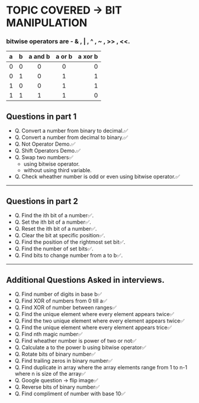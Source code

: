 # TOPIC COVERED -> BIT MANIPULATION

### bitwise operators are - & , | , ^ , ~ , >> , <<.

| a   |  b  | a and b | a or b | a xor b |
| :-- | :-: | :-----: | :----: | ------: |
| 0   |  0  |    0    |   0    |       0 |
| 0   |  1  |    0    |   1    |       1 |
| 1   |  0  |    0    |   1    |       1 |
| 1   |  1  |    1    |   1    |       0 |

## Questions in part 1

- Q. Convert a number from binary to decimal.✅
- Q. Convert a number from decimal to binary.✅
- Q. Not Operator Demo.✅
- Q. Shift Operators Demo.✅
- Q. Swap two numbers✅
  - using bitwise operator.
  - without using third variable.
- Q. Check wheather number is odd or even using bitwise operator.✅

---

## Questions in part 2

- Q. Find the ith bit of a number✅.
- Q. Set the ith bit of a number✅.
- Q. Reset the ith bit of a number✅.
- Q. Clear the bit at specific position✅.
- Q. Find the position of the rightmost set bit✅.
- Q. Find the number of set bits✅.
- Q. Find bits to change number from a to b✅.

---

## Additional Questions Asked in interviews.

- Q. Find number of digits in base b✅
- Q. Find XOR of numbers from 0 till a✅
- Q. Find XOR of number between ranges✅
- Q. Find the unique element where every element appears twice✅
- Q. Find the two unique element where every element appears twice✅
- Q. Find the unique element where every element appears trice✅
- Q. Find nth magic number✅
- Q. Find wheather number is power of two or not✅
- Q. Calculate a to the power b using bitwise operator✅
- Q. Rotate bits of binary number✅
- Q. Find trailing zeros in binary number✅
- Q. Find duplicate in array where the array elements range from 1 to n-1 where n is size of the array✅
- Q. Google question -> flip image✅
- Q. Reverse bits of binary number✅
- Q. Find compliment of number with base 10✅


